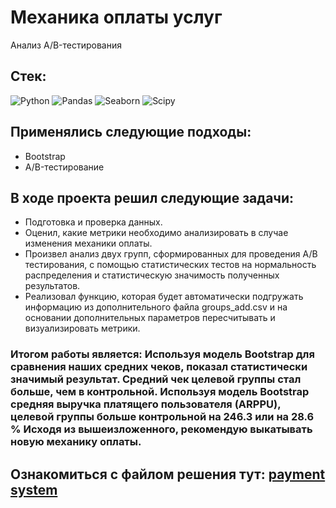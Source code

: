 # Механика оплаты услуг
Анализ A/B-тестирования
## Стек:
![Python](https://img.shields.io/badge/python-3670A0?style=for-the-badge&logo=python&logoColor=ffdd54)
![Pandas](https://img.shields.io/badge/pandas-%23150458.svg?style=for-the-badge&logo=pandas&logoColor=white)
![Seaborn](https://img.shields.io/badge/Seaborn-blue?logo=seaborn&logoColor=white&style=for-the-badge)
![Scipy](https://img.shields.io/badge/Scipy-blue?logo=Scipy&logoColor=white&style=for-the-badge)

## Применялись следующие подходы:
+ Bootstrap
+ A/B-тестирование

## В ходе проекта решил следующие задачи:
+ Подготовка и проверка данных.
+ Оценил, какие метрики необходимо анализировать в случае изменения механики оплаты.
+ Произвел анализ двух групп, сформированных для проведения А/B тестирования, с помощью статистических тестов на нормальность распределения и статистическую значимость полученных результатов.
+ Реализовал функцию, которая будет автоматически подгружать информацию из дополнительного файла groups_add.csv и на основании дополнительных параметров пересчитывать и визуализировать метрики.

### Итогом работы является: Используя модель Bootstrap для сравнения наших средних чеков, показал статистически значимый результат. Средний чек целевой группы стал больше, чем в контрольной. Используя модель Bootstrap средняя выручка платящего пользователя (ARPPU), целевой группы больше контрольной на 246.3 или на 28.6 % Исходя из вышеизложенного, рекомендую выкатывать новую механику оплаты.

Ознакомиться с файлом решения тут:
[payment system](bootstrap_ab_testing.ipynb)
--------------------
